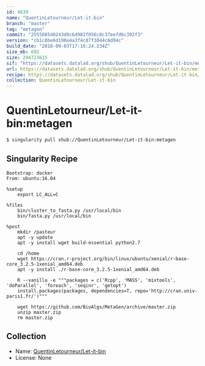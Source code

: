 ```yaml
---
id: 4639
name: "QuentinLetourneur/Let-it-bin"
branch: "master"
tag: "metagen"
commit: "2555085d0243d0c6d982f056c8c37eefd6c392f3"
version: "cb1c8be6d198e4a3f4c87f3044c6d04c"
build_date: "2018-09-03T17:16:24.234Z"
size_mb: 692
size: 294723615
sif: "https://datasets.datalad.org/shub/QuentinLetourneur/Let-it-bin/metagen/2018-09-03-2555085d-cb1c8be6/cb1c8be6d198e4a3f4c87f3044c6d04c.simg"
url: https://datasets.datalad.org/shub/QuentinLetourneur/Let-it-bin/metagen/2018-09-03-2555085d-cb1c8be6/
recipe: https://datasets.datalad.org/shub/QuentinLetourneur/Let-it-bin/metagen/2018-09-03-2555085d-cb1c8be6/Singularity
collection: QuentinLetourneur/Let-it-bin
---
```


# QuentinLetourneur/Let-it-bin:metagen

```bash
$ singularity pull shub://QuentinLetourneur/Let-it-bin:metagen
```

## Singularity Recipe

```singularity
Bootstrap: docker
From: ubuntu:16.04

%setup
	export LC_ALL=C
	
%files
	bin/cluster_to_fasta.py /usr/local/bin
	bin/fasta.py /usr/local/bin

%post
    mkdir /pasteur
    apt -y update
    apt -y install wget build-essential python2.7
    
	cd /home
	wget https://cran.r-project.org/bin/linux/ubuntu/xenial/r-base-core_3.2.5-1xenial_amd64.deb
    apt -y install ./r-base-core_3.2.5-1xenial_amd64.deb
    
    R --vanilla -e """packages = c('Rcpp', 'MASS', 'mixtools', 'doParallel', 'foreach', 'seqinr', 'getopt')
    install.packages(packages, dependencies=T, repo='http://cran.univ-paris1.fr/')"""
    
    wget https://github.com/BioAlgs/MetaGen/archive/master.zip
    unzip master.zip
    rm master.zip
```

## Collection

 - Name: [QuentinLetourneur/Let-it-bin](https://github.com/QuentinLetourneur/Let-it-bin)
 - License: None

